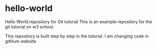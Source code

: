 # hello-world
Hello World repository for Git tutorial
This is an example repository for the git tutorial on w3 school.

This repository is built step by step in the tutorial.
I am changing code in gitHum website
